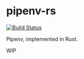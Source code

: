 # pipenv-rs

[![Build Status](https://travis-ci.org/jacobh/pipenv-rs.svg?branch=master)](https://travis-ci.org/jacobh/pipenv-rs)

Pipenv, implemented in Rust.

WIP
